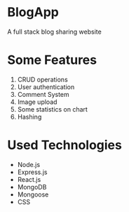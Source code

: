 # BlogApp
 A full stack blog sharing website
# Some Features
 1. CRUD operations 
 2. User authentication
3. Comment System
4. Image upload
5. Some statistics on chart
6. Hashing
# Used Technologies
- Node.js
- Express.js
- React.js
- MongoDB
- Mongoose
- CSS
